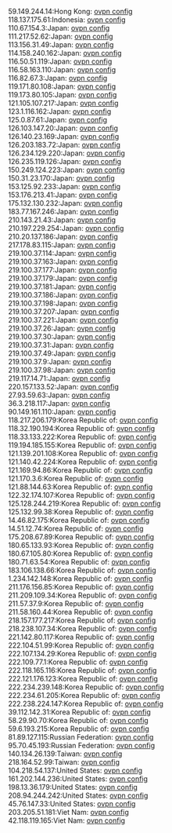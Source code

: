 59.149.244.14:Hong Kong: [ovpn config](vpn/59_149_244_14.ovpn)  
118.137.175.61:Indonesia: [ovpn config](vpn/118_137_175_61.ovpn)  
110.67.154.3:Japan: [ovpn config](vpn/110_67_154_3.ovpn)  
111.217.52.62:Japan: [ovpn config](vpn/111_217_52_62.ovpn)  
113.156.31.49:Japan: [ovpn config](vpn/113_156_31_49.ovpn)  
114.158.240.162:Japan: [ovpn config](vpn/114_158_240_162.ovpn)  
116.50.51.119:Japan: [ovpn config](vpn/116_50_51_119.ovpn)  
116.58.163.110:Japan: [ovpn config](vpn/116_58_163_110.ovpn)  
116.82.67.3:Japan: [ovpn config](vpn/116_82_67_3.ovpn)  
119.171.80.108:Japan: [ovpn config](vpn/119_171_80_108.ovpn)  
119.173.80.105:Japan: [ovpn config](vpn/119_173_80_105.ovpn)  
121.105.107.217:Japan: [ovpn config](vpn/121_105_107_217.ovpn)  
123.1.116.162:Japan: [ovpn config](vpn/123_1_116_162.ovpn)  
125.0.87.61:Japan: [ovpn config](vpn/125_0_87_61.ovpn)  
126.103.147.20:Japan: [ovpn config](vpn/126_103_147_20.ovpn)  
126.140.23.169:Japan: [ovpn config](vpn/126_140_23_169.ovpn)  
126.203.183.72:Japan: [ovpn config](vpn/126_203_183_72.ovpn)  
126.234.129.220:Japan: [ovpn config](vpn/126_234_129_220.ovpn)  
126.235.119.126:Japan: [ovpn config](vpn/126_235_119_126.ovpn)  
150.249.124.223:Japan: [ovpn config](vpn/150_249_124_223.ovpn)  
150.31.23.170:Japan: [ovpn config](vpn/150_31_23_170.ovpn)  
153.125.92.233:Japan: [ovpn config](vpn/153_125_92_233.ovpn)  
153.176.213.41:Japan: [ovpn config](vpn/153_176_213_41.ovpn)  
175.132.130.232:Japan: [ovpn config](vpn/175_132_130_232.ovpn)  
183.77.167.246:Japan: [ovpn config](vpn/183_77_167_246.ovpn)  
210.143.21.43:Japan: [ovpn config](vpn/210_143_21_43.ovpn)  
210.197.229.254:Japan: [ovpn config](vpn/210_197_229_254.ovpn)  
210.20.137.186:Japan: [ovpn config](vpn/210_20_137_186.ovpn)  
217.178.83.115:Japan: [ovpn config](vpn/217_178_83_115.ovpn)  
219.100.37.114:Japan: [ovpn config](vpn/219_100_37_114.ovpn)  
219.100.37.163:Japan: [ovpn config](vpn/219_100_37_163.ovpn)  
219.100.37.177:Japan: [ovpn config](vpn/219_100_37_177.ovpn)  
219.100.37.179:Japan: [ovpn config](vpn/219_100_37_179.ovpn)  
219.100.37.181:Japan: [ovpn config](vpn/219_100_37_181.ovpn)  
219.100.37.186:Japan: [ovpn config](vpn/219_100_37_186.ovpn)  
219.100.37.198:Japan: [ovpn config](vpn/219_100_37_198.ovpn)  
219.100.37.207:Japan: [ovpn config](vpn/219_100_37_207.ovpn)  
219.100.37.221:Japan: [ovpn config](vpn/219_100_37_221.ovpn)  
219.100.37.26:Japan: [ovpn config](vpn/219_100_37_26.ovpn)  
219.100.37.30:Japan: [ovpn config](vpn/219_100_37_30.ovpn)  
219.100.37.31:Japan: [ovpn config](vpn/219_100_37_31.ovpn)  
219.100.37.49:Japan: [ovpn config](vpn/219_100_37_49.ovpn)  
219.100.37.9:Japan: [ovpn config](vpn/219_100_37_9.ovpn)  
219.100.37.98:Japan: [ovpn config](vpn/219_100_37_98.ovpn)  
219.117.14.71:Japan: [ovpn config](vpn/219_117_14_71.ovpn)  
220.157.133.52:Japan: [ovpn config](vpn/220_157_133_52.ovpn)  
27.93.59.63:Japan: [ovpn config](vpn/27_93_59_63.ovpn)  
36.3.218.117:Japan: [ovpn config](vpn/36_3_218_117.ovpn)  
90.149.161.110:Japan: [ovpn config](vpn/90_149_161_110.ovpn)  
118.217.206.179:Korea Republic of: [ovpn config](vpn/118_217_206_179.ovpn)  
118.32.190.194:Korea Republic of: [ovpn config](vpn/118_32_190_194.ovpn)  
118.33.133.222:Korea Republic of: [ovpn config](vpn/118_33_133_222.ovpn)  
119.194.185.155:Korea Republic of: [ovpn config](vpn/119_194_185_155.ovpn)  
121.139.201.108:Korea Republic of: [ovpn config](vpn/121_139_201_108.ovpn)  
121.140.42.224:Korea Republic of: [ovpn config](vpn/121_140_42_224.ovpn)  
121.169.94.86:Korea Republic of: [ovpn config](vpn/121_169_94_86.ovpn)  
121.170.3.6:Korea Republic of: [ovpn config](vpn/121_170_3_6.ovpn)  
121.88.144.63:Korea Republic of: [ovpn config](vpn/121_88_144_63.ovpn)  
122.32.174.107:Korea Republic of: [ovpn config](vpn/122_32_174_107.ovpn)  
125.128.244.219:Korea Republic of: [ovpn config](vpn/125_128_244_219.ovpn)  
125.132.99.38:Korea Republic of: [ovpn config](vpn/125_132_99_38.ovpn)  
14.46.82.175:Korea Republic of: [ovpn config](vpn/14_46_82_175.ovpn)  
14.51.12.74:Korea Republic of: [ovpn config](vpn/14_51_12_74.ovpn)  
175.208.67.89:Korea Republic of: [ovpn config](vpn/175_208_67_89.ovpn)  
180.65.133.93:Korea Republic of: [ovpn config](vpn/180_65_133_93.ovpn)  
180.67.105.80:Korea Republic of: [ovpn config](vpn/180_67_105_80.ovpn)  
180.71.63.54:Korea Republic of: [ovpn config](vpn/180_71_63_54.ovpn)  
183.106.138.66:Korea Republic of: [ovpn config](vpn/183_106_138_66.ovpn)  
1.234.142.148:Korea Republic of: [ovpn config](vpn/1_234_142_148.ovpn)  
211.176.156.85:Korea Republic of: [ovpn config](vpn/211_176_156_85.ovpn)  
211.209.109.34:Korea Republic of: [ovpn config](vpn/211_209_109_34.ovpn)  
211.57.37.9:Korea Republic of: [ovpn config](vpn/211_57_37_9.ovpn)  
211.58.160.44:Korea Republic of: [ovpn config](vpn/211_58_160_44.ovpn)  
218.157.177.217:Korea Republic of: [ovpn config](vpn/218_157_177_217.ovpn)  
218.238.107.34:Korea Republic of: [ovpn config](vpn/218_238_107_34.ovpn)  
221.142.80.117:Korea Republic of: [ovpn config](vpn/221_142_80_117.ovpn)  
222.104.51.99:Korea Republic of: [ovpn config](vpn/222_104_51_99.ovpn)  
222.107.134.29:Korea Republic of: [ovpn config](vpn/222_107_134_29.ovpn)  
222.109.77.1:Korea Republic of: [ovpn config](vpn/222_109_77_1.ovpn)  
222.118.165.116:Korea Republic of: [ovpn config](vpn/222_118_165_116.ovpn)  
222.121.176.123:Korea Republic of: [ovpn config](vpn/222_121_176_123.ovpn)  
222.234.239.148:Korea Republic of: [ovpn config](vpn/222_234_239_148.ovpn)  
222.234.61.205:Korea Republic of: [ovpn config](vpn/222_234_61_205.ovpn)  
222.238.224.147:Korea Republic of: [ovpn config](vpn/222_238_224_147.ovpn)  
39.112.142.31:Korea Republic of: [ovpn config](vpn/39_112_142_31.ovpn)  
58.29.90.70:Korea Republic of: [ovpn config](vpn/58_29_90_70.ovpn)  
59.6.193.215:Korea Republic of: [ovpn config](vpn/59_6_193_215.ovpn)  
81.89.127.115:Russian Federation: [ovpn config](vpn/81_89_127_115.ovpn)  
95.70.45.193:Russian Federation: [ovpn config](vpn/95_70_45_193.ovpn)  
140.134.26.139:Taiwan: [ovpn config](vpn/140_134_26_139.ovpn)  
218.164.52.99:Taiwan: [ovpn config](vpn/218_164_52_99.ovpn)  
104.218.54.137:United States: [ovpn config](vpn/104_218_54_137.ovpn)  
161.202.144.236:United States: [ovpn config](vpn/161_202_144_236.ovpn)  
198.13.36.179:United States: [ovpn config](vpn/198_13_36_179.ovpn)  
208.94.244.242:United States: [ovpn config](vpn/208_94_244_242.ovpn)  
45.76.147.33:United States: [ovpn config](vpn/45_76_147_33.ovpn)  
203.205.51.181:Viet Nam: [ovpn config](vpn/203_205_51_181.ovpn)  
42.118.119.165:Viet Nam: [ovpn config](vpn/42_118_119_165.ovpn)  
